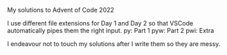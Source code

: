 My solutions to Advent of Code 2022

I use different file extensions for Day 1 and Day 2 so that VSCode automatically pipes them the right input.
  py: Part 1
  pyw: Part 2
  pwi: Extra

  I endeavour not to touch my solutions after I write them so they are messy. 
